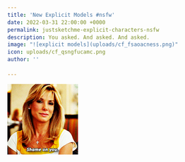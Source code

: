 ```yaml
---
title: 'New Explicit Models #nsfw'
date: 2022-03-31 22:00:00 +0000
permalink: justsketchme-explicit-characters-nsfw
description: You asked. And asked. And asked.
image: "![explicit models](uploads/cf_fsaoacness.png)"
icon: uploads/cf_qsngfucamc.png
author: ''

---
```

![](/uploads/giphy-2.gif)